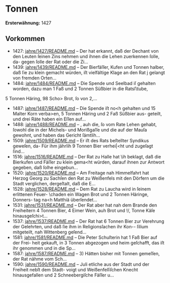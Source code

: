 # Tonnen

**Ersterwähnung:** 1427

## Vorkommen
- 1427: [jahre/1427/README.md](../jahre/1427/README.md) – Der hat erkannt, daß der Dechant von den Leuten ſeinen
Zins nehmen und ihnen die Lehen zuerkennen ſolle, da-
gegen ſolle der Rat oder die Zi...
- 1439: [jahre/1439/README.md](../jahre/1439/README.md) – Der Bierfäſſer, Kufen und Tonnen halber, daß ſie zu
klein gemacht würden, iſt vielfältige Klage an den Rat j
gelangt von fremden Orten...
- 1484: [jahre/1484/README.md](../jahre/1484/README.md) – Die Spende und Seelbad iſ gehalten worden, dazu
man 1 Faß und 2 Tonnen Süßbier in die Ratsſ\tube,

5 Tonnen Häring, 98 Scho> Brot, ſo von 2,...
- 1487: [jahre/1487/README.md](../jahre/1487/README.md) – Die Spende iſt no<h gehalten und 15 Malter Korn
verba>en, 5 Tonnen Häring und 2 Faß Süßbier aus-
geteilt, und drei Räte haben ein Eſſen auf...
- 1488: [jahre/1488/README.md](../jahre/1488/README.md) – , auh die, ſo vom
Rate Lehen gehabt, ſowohl die in der Michels- und
Morißgaſſe und die auf der Mauſa gewohnt, und haben
das Gericht ſämtlih...
- 1509: [jahre/1509/README.md](../jahre/1509/README.md) – Er iſt des Rats beſtellter Syndikus geweſen, da-
Für ihm jährlih 9 Tonnen Bier verhei|<ht und zugeſagt
ſind...
- 1516: [jahre/1516/README.md](../jahre/1516/README.md) – Der Rat zu Halle hat \ih beklagt, daß die Bierkufen
und Fäſſer zu klein gema<ht würden, darauf ihnen zur
Antwort gegeben, daß ſolhe eingebun...
- 1520: [jahre/1520/README.md](../jahre/1520/README.md) – Am Freitage nah Himmelfahrt hat Herzog Georg zu
Sachſen den Rat zu Weißenfels mit den Dörfern um die
Stadt verglichen, dergeſtalt, daß die E...
- 1528: [jahre/1528/README.md](../jahre/1528/README.md) – Dem Rat zu Laucha wird in ſeinem erlittenen Feuer-
\chaden ein Wagen Brot und 2 Tonnen Häringe, Donners-
tag na<h Matthiä überſendet...
- 1531: [jahre/1531/README.md](../jahre/1531/README.md) – Der Rat aber hat nah dem Brande den Freiheitern
4 Tonnen Bier, 4 Eimer Wein, auh Brot und !/, Tonne
Käſe hinausgeſchi>t...
- 1537: [jahre/1537/README.md](../jahre/1537/README.md) – Der Rat hat 6 Tonnen Bier zur Verehrung der
Gelehrten, und daß ſie ihm in Religionsſachen ihr Kon--
ſilium mitgeteilt, nah Wittenberg geſend...
- 1581: [jahre/1581/README.md](../jahre/1581/README.md) – Die Peter Schuſterin hat 1 Faß Bier auf der Frei-
heit gekauft, in 3 Tonnen abgezogen und heim geſchafft,
das iſt ihr genommen und in die Sp...
- 1587: [jahre/1587/README.md](../jahre/1587/README.md) – 3) Hätten bisher mit Tonnen gemeſſen, der Rat nähme
vom Sch...
- 1590: [jahre/1590/README.md](../jahre/1590/README.md) – Juli
etliche aus der Stadt und der Freiheit nebſt dem Stadt-
voigt und Weißenfelſiſchen Knecht hinausgefallen und 2
Schneebergiſche Fäſſer u...
